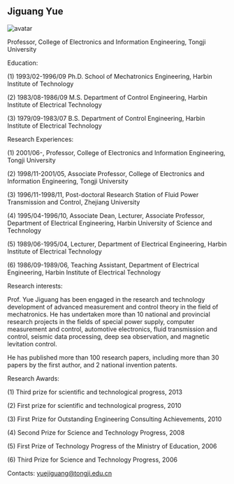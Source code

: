 ## Jiguang Yue

![avatar](https://tongjiseemct.github.io/yjg.jpg)

Professor, College of Electronics and Information Engineering, Tongji University

Education:

(1) 1993/02-1996/09 Ph.D. School of Mechatronics Engineering, Harbin Institute of Technology

(2) 1983/08-1986/09 M.S. Department of Control Engineering, Harbin Institute of Electrical Technology

(3) 1979/09-1983/07 B.S. Department of Control Engineering, Harbin Institute of Electrical Technology

Research Experiences:

(1) 2001/06-, Professor, College of Electronics and Information Engineering, Tongji University

(2) 1998/11-2001/05, Associate Professor, College of Electronics and Information Engineering, Tongji University

(3) 1996/11-1998/11, Post-doctoral Research Station of Fluid Power Transmission and Control, Zhejiang University

(4) 1995/04-1996/10, Associate Dean, Lecturer, Associate Professor, Department of Electrical Engineering, Harbin University of Science and Technology

(5) 1989/06-1995/04, Lecturer, Department of Electrical Engineering, Harbin Institute of Electrical Technology

(6) 1986/09-1989/06, Teaching Assistant, Department of Electrical Engineering, Harbin Institute of Electrical Technology

Research interests: 

Prof. Yue Jiguang has been engaged in the research and technology development of advanced measurement and control theory in the field of mechatronics. He has undertaken more than 10 national and provincial research projects in the fields of special power supply, computer measurement and control, automotive electronics, fluid transmission and control, seismic data processing, deep sea observation, and magnetic levitation control.

He has published more than 100 research papers, including more than 30 papers by the first author, and 2 national invention patents.

Research Awards:

(1) Third prize for scientific and technological progress, 2013

(2) First prize for scientific and technological progress, 2010

(3) First Prize for Outstanding Engineering Consulting Achievements, 2010

(4) Second Prize for Science and Technology Progress, 2008

(5) First Prize of Technology Progress of the Ministry of Education, 2006

(6) Third Prize for Science and Technology Progress, 2006

Contacts: yuejiguang@tongji.edu.cn